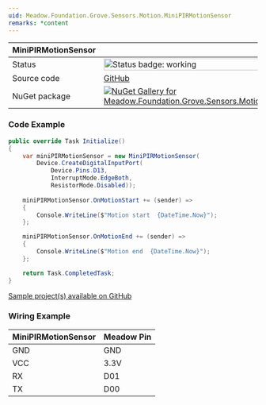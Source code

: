 ```yaml
---
uid: Meadow.Foundation.Grove.Sensors.Motion.MiniPIRMotionSensor
remarks: *content
---
```


| MiniPIRMotionSensor | |
|--------|--------|
| Status | <img src="https://img.shields.io/badge/Working-brightgreen" style="width: auto; height: -webkit-fill-available;" alt="Status badge: working" /> |
| Source code | [GitHub](https://github.com/WildernessLabs/Meadow.Foundation.Grove/tree/main/Source/MiniPIRMotionSensor/Driver) |
| NuGet package | <a href="https://www.nuget.org/packages/Meadow.Foundation.Grove.Sensors.Motion.MiniPIRMotionSensor/" target="_blank"><img src="https://img.shields.io/nuget/v/Meadow.Foundation.Grove.Sensors.Motion.MiniPIRMotionSensor.svg?label=Meadow.Foundation.Grove.Sensors.Motion.MiniPIRMotionSensor" alt="NuGet Gallery for Meadow.Foundation.Grove.Sensors.Motion.MiniPIRMotionSensor" /></a> |

### Code Example

```csharp
public override Task Initialize()
{
    var miniPIRMotionSensor = new MiniPIRMotionSensor(
        Device.CreateDigitalInputPort(
            Device.Pins.D13, 
            InterruptMode.EdgeBoth, 
            ResistorMode.Disabled));
    
    miniPIRMotionSensor.OnMotionStart += (sender) =>
    {
        Console.WriteLine($"Motion start  {DateTime.Now}");
    };

    miniPIRMotionSensor.OnMotionEnd += (sender) => 
    { 
        Console.WriteLine($"Motion end  {DateTime.Now}"); 
    };

    return Task.CompletedTask;
}

```

[Sample project(s) available on GitHub](https://github.com/WildernessLabs/Meadow.Foundation.Grove/tree/main/Source/MiniPIRMotionSensor/Sample/MiniPIRMotionSensor_Sample)

### Wiring Example

| MiniPIRMotionSensor | Meadow Pin |
|--------|------------|
| GND    | GND        |
| VCC    | 3.3V       |
| RX     | D01        |
| TX     | D00        |

